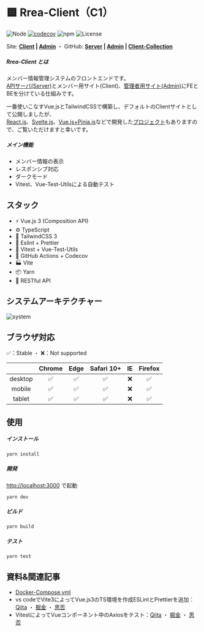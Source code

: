 # 🟨 Rrea-Client（C1）

![Node](https://img.shields.io/badge/Node.js-v18.0.0-fb7185.svg?logo=&style=flat-square)  [![codecov](https://codecov.io/gh/kensoz/Rrea-client/branch/master/graph/badge.svg?token=1V4VML2KMK)](https://codecov.io/gh/kensoz/Rrea-client)  ![npm](https://img.shields.io/badge/npm-2.0.0-84CC16.svg?style=flat-square)  ![License](https://img.shields.io/badge/License-MIT-0284C7.svg?logo=&style=flat-square)

Site:  **[Client](http://rrea-client.live) | [Admin](http://rrea-admin.live)**  ・  GitHub:  **[Server](https://github.com/kensoz/Rrea-server) | [Admin](https://github.com/kensoz/Rrea-admin) | [Client-Collection](https://github.com/kensoz/Rrea-client-collection)**

##### Rrea-Client とは

メンバー情報管理システムのフロントエンドです。  
[APIサーバ(Server)](https://github.com/kensoz/Rrea-server)とメンバー用サイト(Client)、[管理者用サイト(Admin)](https://github.com/kensoz/Rrea-admin)にFEとBEを分けている仕組みです。

一番使いこなすVue.jsとTailwindCSSで構築し、デフォルトのClientサイトとして公開しましたが、  
[React.js](https://github.com/kensoz/Rrea-client-collection/tree/master/c2-react18-ts-mui)、[Svelte.js](https://github.com/kensoz/Rrea-client-collection/tree/master/c3-svelte-ts-bulma)、[Vue.js+Pinia.js](https://github.com/kensoz/Rrea-client-collection/tree/master/c4-vue3-ts-quasar)などで開発した[プロジェクト](https://github.com/kensoz/Rrea-client-collection)もありますので、ご覧いただけますと幸いです。

##### メイン機能

+ メンバー情報の表示
+ レスポンシブ対応
+ ダークモード
+ Vitest、Vue-Test-Utilsによる自動テスト



## スタック

+ ⚡️ Vue.js 3 (Composition API)
+ ⚙️ TypeScript
+ 🎨 TailwindCSS 3
+ 📑 Eslint + Prettier
+ 🔌 Vitest + Vue-Test-Utils
+ 🔩 GitHub Actions + Codecov
+ 🏭 Vite
+ 📦 Yarn
+ 🔺 RESTful API



## システムアーキテクチャー

![system](https://s2.loli.net/2022/07/16/Y7BqVkciA9MCLQZ.jpg)





## ブラウザ対応

✅：Stable  ・  ❌：Not supported

|         | Chrome | Edge | Safari 10+ |  IE  | Firefox |
| :-----: | :----: | :--: | :--------: | :--: | :-----: |
| desktop |   ✅    |  ✅   |     ✅      |  ❌   |    ✅    |
| mobile  |   ✅    |  ✅   |     ✅      |  ❌   |    ✅    |
| tablet  |   ✅    |  ✅   |     ✅      |  ❌   |    ✅    |



## 使用

##### インストール

```bash
yarn install
```

##### 開発

[http://localhost:3000](http://localhost:3000) で起動

```bash
yarn dev
```

##### ビルド

```bash
yarn build
```

##### テスト

```bash
yarn test
```



## 資料&関連記事

+ [Docker-Compose.yml](https://github.com/kensoz/Rrea-server/blob/master/docs/docker-compose.yml)
+ vs codeでVite3によってVue.js3のTS環境を作成ESLintとPrettierを追加：[Qiita](https://qiita.com/kensoz/items/053c7103cd073d09f81e) ・  [掘金](https://juejin.cn/post/7129689902077181960) ・  [思否](https://segmentfault.com/a/1190000042289142)
+ VitestによってVueコンポーネント中のAxiosをテスト：[Qiita](https://qiita.com/kensoz/items/cd5bcd644d8ac3fd6774) ・  [掘金](https://juejin.cn/post/7130069579182637087) ・  [思否](https://segmentfault.com/a/1190000042295748)
